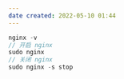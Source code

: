 ```yaml
---
date created: 2022-05-10 01:44
---
```


```js
nginx -v
// 开启 nginx
sudo nginx
// 关闭 nginx
sudo nginx -s stop
```

